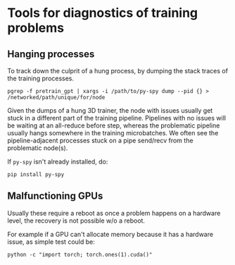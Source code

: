 # Tools for diagnostics of training problems


## Hanging processes


To track down the culprit of a hung process, by dumping the stack traces of the training processes.
```
pgrep -f pretrain_gpt | xargs -i /path/to/py-spy dump --pid {} > /networked/path/unique/for/node
```

Given the dumps of a hung 3D trainer, the node with issues usually get stuck in a different part of the training pipeline. Pipelines with no issues will be waiting at an all-reduce before step, whereas the problematic pipeline usually hangs somewhere in the training microbatches. We often see the pipeline-adjacent processes stuck on a pipe send/recv from the problematic node(s).

If `py-spy` isn't already installed, do:
```
pip install py-spy
```


## Malfunctioning GPUs

Usually these require a reboot as once a problem happens on a hardware level, the recovery is not possible w/o a reboot.

For example if a GPU can't allocate memory because it has a hardware issue, as simple test could be:

```
python -c "import torch; torch.ones(1).cuda()"
```
